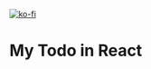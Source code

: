 [![ko-fi](https://www.ko-fi.com/img/githubbutton_sm.svg)](https://ko-fi.com/S6S0YXPX)

# My Todo in React
